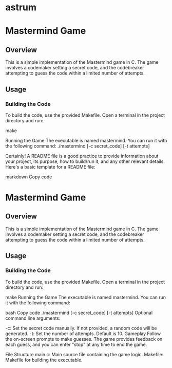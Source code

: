 # astrum

# Mastermind Game

## Overview

This is a simple implementation of the Mastermind game in C. The game involves a codemaker setting a secret code, and the codebreaker attempting to guess the code within a limited number of attempts.

## Usage

### Building the Code

To build the code, use the provided Makefile. Open a terminal in the project directory and run:

make

Running the Game
The executable is named mastermind. You can run it with the following command:
./mastermind [-c secret_code] [-t attempts]


Certainly! A README file is a good practice to provide information about your project, its purpose, how to build/run it, and any other relevant details. Here's a basic template for a README file:

markdown
Copy code
# Mastermind Game

## Overview

This is a simple implementation of the Mastermind game in C. The game involves a codemaker setting a secret code, and the codebreaker attempting to guess the code within a limited number of attempts.

## Usage

### Building the Code

To build the code, use the provided Makefile. Open a terminal in the project directory and run:


make
Running the Game
The executable is named mastermind. You can run it with the following command:

bash
Copy code
./mastermind [-c secret_code] [-t attempts]
Optional command line arguments:

-c: Set the secret code manually. If not provided, a random code will be generated.
-t: Set the number of attempts. Default is 10.
Gameplay
Follow the on-screen prompts to make guesses. The game provides feedback on each guess, and you can enter "stop" at any time to end the game.

File Structure
main.c: Main source file containing the game logic.
Makefile: Makefile for building the executable.

